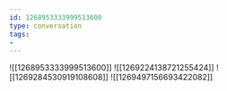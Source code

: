 ```yaml
---
id: 1268953333999513600
type: conversation
tags:
- 
---
```

![[1268953333999513600]]
![[1269224138721255424]]
![[1269284530919108608]]
![[1269497156693422082]]

